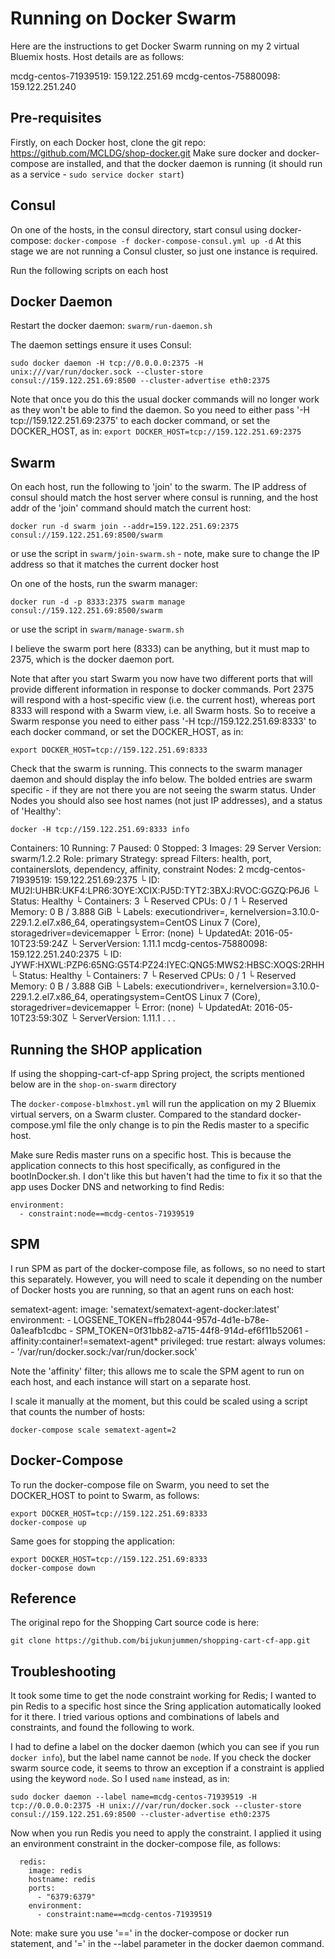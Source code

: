 Running on Docker Swarm
=======================
Here are the instructions to get Docker Swarm running on my 2 virtual Bluemix hosts. Host details are as follows:

mcdg-centos-71939519: 159.122.251.69
mcdg-centos-75880098: 159.122.251.240

Pre-requisites
--------------
Firstly, on each Docker host, clone the git repo: https://github.com/MCLDG/shop-docker.git
Make sure docker and docker-compose are installed, and that the docker daemon is running (it should run as a service - `sudo service docker start`)

Consul
------
On one of the hosts, in the consul directory, start consul using docker-compose: `docker-compose -f docker-compose-consul.yml up -d`
At this stage we are not running a Consul cluster, so just one instance is required.

Run the following scripts on each host

Docker Daemon
-------------

Restart the docker daemon: `swarm/run-daemon.sh`

The daemon settings ensure it uses Consul:

`sudo docker daemon -H tcp://0.0.0.0:2375 -H unix:///var/run/docker.sock --cluster-store consul://159.122.251.69:8500 --cluster-advertise eth0:2375`

Note that once you do this the usual docker commands will no longer work as they won't be able to find the daemon.
So you need to either pass '-H tcp://159.122.251.69:2375' to each docker command, or set the DOCKER_HOST, as in:
`export DOCKER_HOST=tcp://159.122.251.69:2375`

Swarm
-----
On each host, run the following to 'join' to the swarm. The IP address of consul should match the host server where consul is running, and the host addr of the 'join' command should match the current host:

```
docker run -d swarm join --addr=159.122.251.69:2375 consul://159.122.251.69:8500/swarm
```
or use the script in `swarm/join-swarm.sh` - note, make sure to change the IP address so that it matches the current docker host

On one of the hosts, run the swarm manager:

```
docker run -d -p 8333:2375 swarm manage consul://159.122.251.69:8500/swarm
```
or use the script in `swarm/manage-swarm.sh`

I believe the swarm port here (8333) can be anything, but it must map to 2375, which is the docker daemon port.

Note that after you start Swarm you now have two different ports that will provide different information in response to docker commands. Port 2375 will respond with a host-specific view (i.e. the current host), whereas port 8333 will respond with a Swarm view, i.e. all Swarm hosts.
So to receive a Swarm response you need to either pass '-H tcp://159.122.251.69:8333' to each docker command, or set the DOCKER_HOST, as in:
```
export DOCKER_HOST=tcp://159.122.251.69:8333
```

Check that the swarm is running. This connects to the swarm manager daemon and should display the info below. The bolded entries are swarm specific - if they are not there you are not seeing the swarm status. Under Nodes you should also see host names (not just IP addresses), and a status of 'Healthy':

```
docker -H tcp://159.122.251.69:8333 info
```

Containers: 10
 Running: 7
 Paused: 0
 Stopped: 3
Images: 29
Server Version: swarm/1.2.2
Role: primary
Strategy: spread
Filters: health, port, containerslots, dependency, affinity, constraint
Nodes: 2
 mcdg-centos-71939519: 159.122.251.69:2375
  └ ID: MU2I:UHBR:UKF4:LPR6:3OYE:XCIX:PJ5D:TYT2:3BXJ:RVOC:GGZQ:P6J6
  └ Status: Healthy
  └ Containers: 3
  └ Reserved CPUs: 0 / 1
  └ Reserved Memory: 0 B / 3.888 GiB
  └ Labels: executiondriver=, kernelversion=3.10.0-229.1.2.el7.x86_64, operatingsystem=CentOS Linux 7 (Core), storagedriver=devicemapper
  └ Error: (none)
  └ UpdatedAt: 2016-05-10T23:59:24Z
  └ ServerVersion: 1.11.1
 mcdg-centos-75880098: 159.122.251.240:2375
  └ ID: JYWF:HXWL:PZP6:65NG:G5T4:PZ24:IYEC:QNG5:MWS2:HBSC:XOQS:2RHH
  └ Status: Healthy
  └ Containers: 7
  └ Reserved CPUs: 0 / 1
  └ Reserved Memory: 0 B / 3.888 GiB
  └ Labels: executiondriver=, kernelversion=3.10.0-229.1.2.el7.x86_64, operatingsystem=CentOS Linux 7 (Core), storagedriver=devicemapper
  └ Error: (none)
  └ UpdatedAt: 2016-05-10T23:59:30Z
  └ ServerVersion: 1.11.1
.
.
.

Running the SHOP application
----------------------------
If using the shopping-cart-cf-app Spring project, the scripts mentioned below are in the `shop-on-swarm` directory

The `docker-compose-blmxhost.yml` will run the application on my 2 Bluemix virtual servers, on a Swarm cluster. Compared to the standard docker-compose.yml file the only change is to pin the Redis master to a specific host.

Make sure Redis master runs on a specific host. This is because the application connects to this host specifically, as configured in the bootInDocker.sh. I don't like this but haven't had the time to fix it so that the app uses Docker DNS and networking to find Redis:

    environment:
      - constraint:node==mcdg-centos-71939519

SPM
---
I run SPM as part of the docker-compose file, as follows, so no need to start this separately. However, you will need to scale it depending on the number of Docker hosts you are running, so that an agent runs on each host:

  sematext-agent:
    image: 'sematext/sematext-agent-docker:latest'
    environment:
      - LOGSENE_TOKEN=ffb28044-957d-4d1e-b78e-0a1eafb1cdbc
      - SPM_TOKEN=0f31bb82-a715-44f8-914d-ef6f11b52061
      - affinity:container!=sematext-agent*
    privileged: true
    restart: always
    volumes:
      - '/var/run/docker.sock:/var/run/docker.sock'

Note the 'affinity' filter; this allows me to scale the SPM agent to run on each host, and each instance will start on a separate host. 

I scale it manually at the moment, but this could be scaled using a script that counts the number of hosts:

```
docker-compose scale sematext-agent=2
```

Docker-Compose
--------------
To run the docker-compose file on Swarm, you need to set the DOCKER_HOST to point to Swarm, as follows:

```
export DOCKER_HOST=tcp://159.122.251.69:8333
docker-compose up
```

Same goes for stopping the application:
```
export DOCKER_HOST=tcp://159.122.251.69:8333
docker-compose down
```
Reference
---------
The original repo for the Shopping Cart source code is here: 
```
git clone https://github.com/bijukunjummen/shopping-cart-cf-app.git
```

Troubleshooting
---------------
It took some time to get the node constraint working for Redis; I wanted to pin Redis to a specific host since the Sring application automatically looked for it there. I tried various options and combinations of labels and constraints, and found the following to work.

I had to define a label on the docker daemon (which you can see if you run `docker info`), but the label name cannot be `node`. If you check the docker swarm source code, it seems to throw an exception if a constraint is applied using the keyword `node`. So I used `name` instead, as in:
```
sudo docker daemon --label name=mcdg-centos-71939519 -H tcp://0.0.0.0:2375 -H unix:///var/run/docker.sock --cluster-store consul://159.122.251.69:8500 --cluster-advertise eth0:2375
```

Now when you run Redis you need to apply the constraint. I applied it using an environment constraint in the docker-compose file, as follows:

```
  redis:
    image: redis
    hostname: redis
    ports:
      - "6379:6379"
    environment:
      - constraint:name==mcdg-centos-71939519
```

Note: make sure you use '==' in the docker-compose or docker run statement, and '=' in the --label parameter in the docker daemon command.